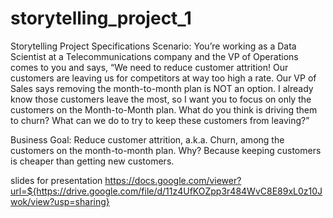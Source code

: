 # storytelling_project_1
Storytelling Project Specifications Scenario: 
You’re working as a Data Scientist at a Telecommunications company and the VP of Operations comes to you and says,
“We need to reduce customer attrition! Our customers are leaving us for competitors at way too high a rate.
Our VP of Sales says removing the month-to-month plan is NOT an option. 
I already know those customers leave the most, so I want you to focus on only the customers on the Month-to-Month plan.
What do you think is driving them to churn? What can we do to try to keep these customers from leaving?”

Business Goal: Reduce customer attrition, a.k.a. Churn, among the customers on the month-to-month plan.
Why? Because keeping customers is cheaper than getting new customers. 


slides for presentation
https://docs.google.com/viewer?url=${https://drive.google.com/file/d/11z4UfKOZpp3r484WvC8E89xL0z10Jwok/view?usp=sharing}